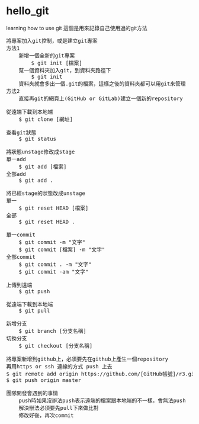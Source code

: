 # hello_git
learning how to use git
這個是用來記錄自己使用過的git方法

<pre>
將專案加入git控制，或是建立git專案
方法1
	新增一個全新的git專案 
		$ git init [檔案]
	幫一個資料夾加入git，到資料夾路徑下 
		$ git init
	資料夾就會多出一個.git的檔案，這樣之後的資料夾都可以用git來管理
方法2
	直接再git的網頁上(GitHub or GitLab)建立一個新的repository

從遠端下載到本地端 
	$ git clone [網址]

查看git狀態 
	$ git status

將狀態unstage修改成stage
單一add
	$ git add [檔案]
全部add
	$ git add .

將已經stage的狀態改成unstage
單一 
	$ git reset HEAD [檔案]
全部 
	$ git reset HEAD .

單一commit
	$ git commit -m "文字"
	$ git commit [檔案] -m "文字"
全部commit
	$ git commit . -m "文字"
	$ git commit -am "文字"

上傳到遠端 
	$ git push

從遠端下載到本地端 
	$ git pull

新增分支
	$ git branch [分支名稱]
切換分支
	$ git checkout [分支名稱]

將專案新增到github上，必須要先在github上產生一個repository
再用https or ssh 連線的方式 push 上去
$ git remote add origin https://github.com/[GitHub帳號]/r3.git
$ git push origin master

團隊開發會遇到的事情
	push時如果沒辦法push表示遠端的檔案跟本地端的不一樣，會無法push
	解決辦法必須要先pull下來做比對
	修改好後，再次commit
</pre>
	

